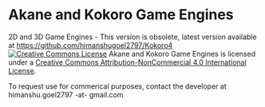 # Akane and Kokoro Game Engines
2D and 3D Game Engines - This version is obsolete, latest version available at https://github.com/himanshugoel2797/Kokoro4
[![Creative Commons License](https://i.creativecommons.org/l/by-nc/4.0/88x31.png)](http://creativecommons.org/licenses/by-nc/4.0/)
<span xmlns:dct="http://purl.org/dc/terms/" property="dct:title">Akane and Kokoro Game Engines</span> is licensed under a [Creative Commons Attribution-NonCommercial 4.0 International License](http://creativecommons.org/licenses/by-nc/4.0/).

To request use for commerical purposes, contact the developer at himanshu.goel2797 -at- gmail.com
